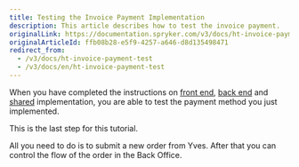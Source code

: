 ```yaml
---
title: Testing the Invoice Payment Implementation
description: This article describes how to test the invoice payment.
originalLink: https://documentation.spryker.com/v3/docs/ht-invoice-payment-test
originalArticleId: ffb08b28-e5f9-4257-a646-d8d135498471
redirect_from:
  - /v3/docs/ht-invoice-payment-test
  - /v3/docs/en/ht-invoice-payment-test
---
```


When you have completed the instructions on [front end](/docs/scos/dev/developer-guides/201907.0/development-guide/back-end/data-manipulation/payment-methods/invoice/implementing-invoice-payment-in-front-end.html), [back end](/docs/scos/dev/developer-guides/201907.0/development-guide/back-end/data-manipulation/payment-methods/invoice/implementing-invoice-payment-in-back-end.html) and [shared](/docs/scos/dev/developer-guides/201907.0/development-guide/back-end/data-manipulation/payment-methods/invoice/implementing-invoice-payment-in-front-end.html-be-shared) implementation, you are able to test the payment method you just implemented.

 This is the last step for this tutorial.

All you need to do is to submit a new order from Yves. After that you can control the flow of the order in the Back Office.

